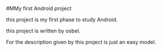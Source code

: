 #MMy first Android project

this project is my first phase to study Android.

this project is written by osbel.

For the description given by this project is just an easy model.

